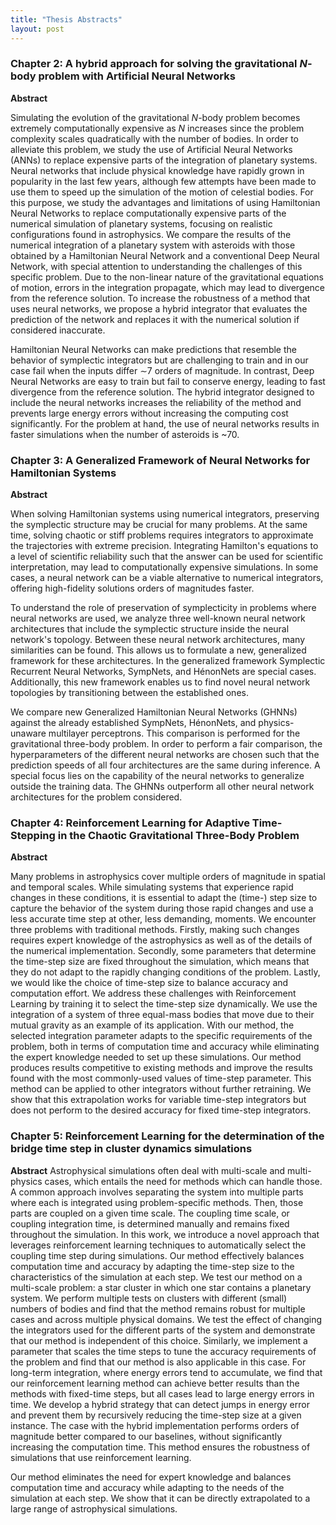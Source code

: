 ```yaml
---
title: "Thesis Abstracts"
layout: post
---
```


### Chapter 2: A hybrid approach for solving the gravitational *N*-body problem with Artificial Neural Networks
**Abstract**

Simulating the evolution of the gravitational $N$-body problem becomes extremely computationally expensive as $N$ increases since the problem complexity scales quadratically with the number of bodies. 
In order to alleviate this problem, we study the use of Artificial Neural Networks (ANNs) to replace expensive parts of the integration of planetary systems.
Neural networks that include physical knowledge have rapidly grown in popularity in the last few years, although few attempts have been made to use them to speed up the simulation of the motion of celestial bodies. For this purpose, we study the advantages and limitations of using Hamiltonian Neural Networks to replace computationally expensive parts of the numerical simulation of planetary systems, focusing on realistic configurations found in astrophysics. We compare the results of the numerical integration of a planetary system with asteroids with those obtained by a Hamiltonian Neural Network and a conventional Deep Neural Network, with special attention to understanding the challenges of this specific problem. Due to the non-linear nature of the gravitational equations of motion, errors in the integration propagate, which may lead to divergence from the reference solution. To increase the robustness of a method that uses neural networks, we propose a hybrid integrator that evaluates the prediction of the network and replaces it with the numerical solution if considered inaccurate.

Hamiltonian Neural Networks can make predictions that resemble the behavior of symplectic integrators but are challenging to train and in our case fail when the inputs differ $\sim$7 orders of magnitude. In contrast, Deep Neural Networks are easy to train but fail to conserve energy, leading to fast divergence from the reference solution. The hybrid integrator designed to include the neural networks increases the reliability of the method and prevents large energy errors without increasing the computing cost significantly. For the problem at hand, the use of neural networks results in faster simulations when the number of asteroids is ~70.

### Chapter 3: A Generalized Framework of Neural Networks for Hamiltonian Systems
**Abstract**

When solving Hamiltonian systems using numerical integrators, preserving the symplectic structure may be crucial for many problems. At the same time, solving chaotic or stiff problems requires integrators to approximate the trajectories with extreme precision. Integrating Hamilton's equations to a level of scientific reliability such that the answer can be used for scientific interpretation, may lead to computationally expensive simulations. In some cases, a neural network can be a viable alternative to numerical integrators, offering high-fidelity solutions orders of magnitudes faster.
	
To understand the role of preservation of symplecticity in problems where neural networks are used, we analyze three well-known neural network architectures that include the symplectic structure inside the neural network's topology. Between these neural network architectures, many similarities can be found. This allows us to formulate a new, generalized framework for these architectures. In the generalized framework Symplectic Recurrent Neural Networks, SympNets, and HénonNets are special cases. Additionally, this new framework enables us to find novel neural network topologies by transitioning between the established ones. 
	
We compare new Generalized Hamiltonian Neural Networks (GHNNs) against the already established SympNets, HénonNets, and physics-unaware multilayer perceptrons. This comparison is performed for the gravitational three-body problem. In order to perform a fair comparison, the hyperparameters of the different neural networks are chosen such that the prediction speeds of all four architectures are the same during inference. A special focus lies on the capability of the neural networks to generalize outside the training data. The GHNNs outperform all other neural network architectures for the problem considered.

### Chapter 4: Reinforcement Learning for Adaptive Time-Stepping in the Chaotic Gravitational Three-Body Problem
**Abstract**

Many problems in astrophysics cover multiple orders of magnitude in spatial and temporal scales. While simulating systems that experience rapid changes in these conditions, it is essential to adapt the (time-) step size to capture the behavior of the system during those rapid changes and use a less accurate time step at other, less demanding, moments. We encounter three problems with traditional methods. Firstly, making such changes requires expert knowledge of the astrophysics as well as of the details of the numerical implementation. Secondly, some parameters that determine the time-step size are fixed throughout the simulation, which means that they do not adapt to the rapidly changing conditions of the problem. Lastly, we would like the choice of time-step size to balance accuracy and computation effort. 
We address these challenges with Reinforcement Learning by training it to select the time-step size dynamically. We use the integration of a system of three equal-mass bodies that move due to their mutual gravity as an example of its application. With our method, the selected integration parameter adapts to the specific requirements of the problem, both in terms of computation time and accuracy while eliminating the expert knowledge needed to set up these simulations.
Our method produces results competitive to existing methods and improve the results found with the most commonly-used values of time-step parameter. This method can be applied to other integrators without further retraining. We show that this extrapolation works for variable time-step integrators but does not perform to the desired accuracy for fixed time-step integrators.  

### Chapter 5: Reinforcement Learning for the determination of the bridge time step in cluster dynamics simulations
**Abstract**
Astrophysical simulations often deal with multi-scale and multi-physics cases, which entails the need for methods which can handle those. A common approach involves separating the system into multiple parts where each is integrated using problem-specific methods. Then, those parts are coupled on a given time scale. The coupling time scale, or coupling integration time, is determined manually and remains fixed throughout the simulation. In this work, we introduce a novel approach that leverages reinforcement learning techniques to automatically select the coupling time step during simulations. Our method effectively balances computation time and accuracy by adapting the time-step size to the characteristics of the simulation at each step. 
We test our method on a multi-scale problem: a star cluster in which one star contains a planetary system. We perform multiple tests on clusters with different (small) numbers of bodies and find that the method remains robust for multiple cases and across multiple physical domains. We test the effect of changing the integrators used for the different parts of the system and demonstrate that our method is independent of this choice. Similarly, we implement a parameter that scales the time steps to tune the accuracy requirements of the problem and find that our method is also applicable in this case. For long-term integration, where energy errors tend to accumulate, we find that our reinforcement learning method can achieve better results than the methods with fixed-time steps, but all cases lead to large energy errors in time. We develop a hybrid strategy that can detect jumps in energy error and prevent them by recursively reducing the time-step size at a given instance. The case with the hybrid implementation performs orders of magnitude better compared to our baselines, without significantly increasing the computation time. This method ensures the robustness of simulations that use reinforcement learning. 

Our method eliminates the need for expert knowledge and balances computation time and accuracy while adapting to the needs of the simulation at each step. We show that it can be directly extrapolated to a large range of astrophysical simulations. 


